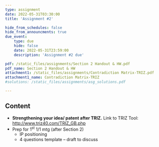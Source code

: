 ```yaml
---
type: assignment
date: 2022-05-31T03:30:00
title: 'Assignment #2'

hide_from_schedules: false
hide_from_announcments: true
due_event:
    type: due
    hide: false
    date: 2022-05-31T23:59:00
    description: 'Assignment #2 due'

pdf: /static_files/assignments/Section 2 Handout & HW.pdf
pdf_name: Section 2 Handout & HW
attachment1: /static_files/assignments/Contradiction Matrix-TRIZ.pdf
attachment1_name: Contradiction Matrix-TRIZ
#solutions: /static_files/assignments/asg_solutions.pdf

---
```

## Content
- **Strengthening your idea/ patent after TRIZ.** Link to TRIZ Tool: http://www.triz40.com/TRIZ_GB.php
- Prep for 1<sup>st</sup>  1/1 mtg (after Section 2)
  * IP positioning
  * 4 questions template – draft to discuss
  